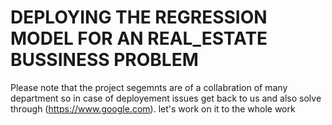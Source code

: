 # DEPLOYING THE REGRESSION MODEL FOR AN REAL_ESTATE BUSSINESS PROBLEM

Please note that the project segemnts are of a collabration of many department so in case of 
deployement issues get back to us and also solve through (https://www.google.com).
let's work on it
to the whole work